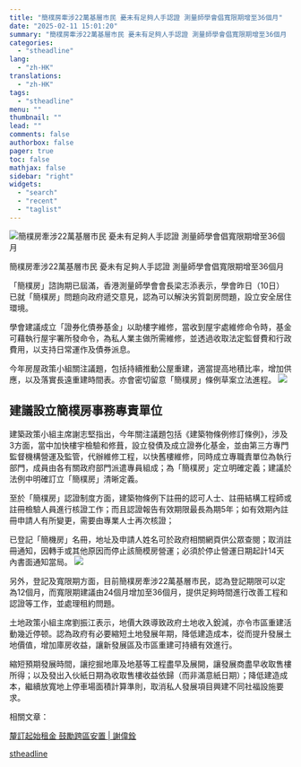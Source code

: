 ```yaml
---
title: "簡樸房牽涉22萬基層市民 憂未有足夠人手認證 測量師學會倡寬限期增至36個月"
date: "2025-02-11 15:01:20"
summary: "簡樸房牽涉22萬基層市民 憂未有足夠人手認證 測量師學會倡寬限期增至36個月       「..."
categories:
  - "stheadline"
lang:
  - "zh-HK"
translations:
  - "zh-HK"
tags:
  - "stheadline"
menu: ""
thumbnail: ""
lead: ""
comments: false
authorbox: false
pager: true
toc: false
mathjax: false
sidebar: "right"
widgets:
  - "search"
  - "recent"
  - "taglist"
---
```


![簡樸房牽涉22萬基層市民 憂未有足夠人手認證 測量師學會倡寬限期增至36個月](https://image.stheadline.com/f/680p0/0x0/100/none/019505f18c2f6d4f1cf361375fb3b0b3/stheadline/inewsmedia/20250211/_2025021114545239275.jpg)

簡樸房牽涉22萬基層市民 憂未有足夠人手認證 測量師學會倡寬限期增至36個月




「簡樸房」諮詢期已屆滿，香港測量師學會會長梁志添表示，學會昨日（10日）已就「簡樸房」問題向政府遞交意見，認為可以解決劣質劏房問題，設立安全居住環境。

學會建議成立「證券化債券基金」以助樓字維修，當收到屋宇處維修命令時，基金可藉執行屋宇署所發命令，為私人業主做所需維修，並透過收取法定監督費和行政費用，以支持日常運作及債券派息。

今年房屋政策小組關注議題，包括持續推動公屋重建，適當提高地積比率，增加供應，以及落實長遠重建時間表。亦會密切留意「簡樸房」條例草案立法進程。
 ![](https://image.hkhl.hk/f/1024p0/0x0/100/none/dd35bbeb8dca6d6372797233650f5fe8/2025-02/WhatsApp_Image_2025-02-11_at_14_37_52.jpeg)





建議設立簡樸房事務專責單位
-------------

建築政策小組主席謝志堅指出，今年關注議題包括《建築物條例修訂條例》，涉及3方面，當中加快樓宇檢驗和修葺，設立發債及成立證券化基金，並由第三方專門監督機構營運及監管，代辦維修工程，以快舊樓維修，同時成立專職責單位為執行部門，成員由各有關政府部門派遣專員組成；為「簡樸房」定立明確定義；建議於法例中明確訂立「簡樸房」清晰定義。

至於「簡樸房」認證制度方面，建築物條例下註冊的認可人士、註冊結構工程師或註冊檢驗人員進行核證工作；而且認證報告有效期限最長為期5年；如有效期內註冊申請人有所變更，需要由專業人士再次核證；

已登記「簡機房」名冊，地址及申請人姓名可於政府相關網頁供公眾查閱；取消註冊通知，因轉手或其他原因而停止該簡模房營運；必須於停止營運日期起計14天內書面通知當局。
 ![](https://image.hkhl.hk/f/1024p0/0x0/100/none/018d0a2a38a4c0e5eaea93f752160d1a/2025-02/WhatsApp_Image_2025-02-05_at_11_38_32_1__1.jpeg)





另外，登記及寬限期方面，目前簡樸房牽涉22萬基層市民，認為登記期限可以定為12個月，而寬限期建議由24個月增加至36個月，提供足夠時間進行改善工程和認證等工作，並處理租約問題。

土地政策小組主席劉振江表示，地價大跌導致政府土地收入銳減，亦令市區重建活動幾近停顿。認為政府有必要縮短土地發展年期，降低建造成本，從而提升發展土地價值，增加庫房收益，讓新發展區及市區重建可持續有效進行。

縮短預期發展時間，讓挖掘地庫及地基等工程盡早及展開，讓發展商盡早收取售樓所得；以及發出入伙紙日期為收取售樓收益依歸（而非滿意紙日期）；降低建造成本，繼續放寬地上停車場面積計算準則，取消私人發展項目興建不同社福設施要求。

相關文章：

[釐訂起始租金 鼓勵跨區安置 | 謝偉銓](https://www.stheadline.com/realtime-property/3427330/)

[stheadline](https://std.stheadline.com/realtime/article/2052110/即時-地產-簡樸房牽涉22萬基層市民-憂未有足夠人手認證-測量師學會倡寬限期增至36個月)
